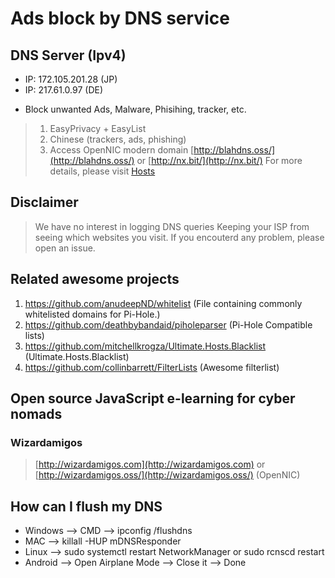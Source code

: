 # Ads block by DNS service

## DNS Server (Ipv4)
- IP: 172.105.201.28 (JP)
- IP: 217.61.0.97 (DE)

* Block unwanted Ads, Malware, Phisihing, tracker, etc.
> 1. EasyPrivacy + EasyList
> 2. Chinese (trackers, ads, phishing)
> 3. Access OpenNIC modern domain [http://blahdns.oss/](http://blahdns.oss/) or [http://nx.bit/](http://nx.bit/)
> For more details, please visit [Hosts](https://github.com/ookangzheng/blahdns/tree/master/hosts)

## Disclaimer
> We have no interest in logging DNS queries
> Keeping your ISP from seeing which websites you visit.
> If you encouterd any problem, please open an issue.

## Related awesome projects
1. https://github.com/anudeepND/whitelist (File containing commonly whitelisted domains for Pi-Hole.)
2. https://github.com/deathbybandaid/piholeparser (Pi-Hole Compatible lists)
3. https://github.com/mitchellkrogza/Ultimate.Hosts.Blacklist (Ultimate.Hosts.Blacklist)
4. https://github.com/collinbarrett/FilterLists (Awesome filterlist)

## Open source JavaScript e-learning for cyber nomads
### Wizardamigos 
> [http://wizardamigos.com](http://wizardamigos.com) or [http://wizardamigos.oss/](http://wizardamigos.oss/) (OpenNIC)

## How can I flush my DNS 
* Windows --> CMD --> ipconfig /flushdns 
* MAC --> killall -HUP mDNSResponder 
* Linux --> sudo systemctl restart NetworkManager or sudo rcnscd restart 
* Android --> Open Airplane Mode --> Close it --> Done 
